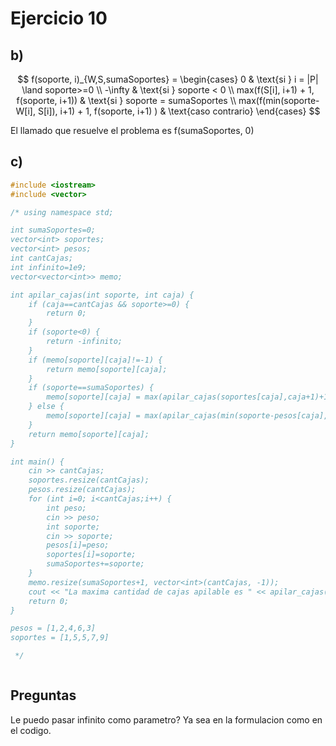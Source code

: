 # Ejercicio 10 
## b) 

$$
f(soporte, i)_{W,S,sumaSoportes} =
\begin{cases}
     0 & \text{si } i = |P| \land soporte>=0 \\
     -\infty & \text{si } soporte < 0 \\
     max(f(S[i], i+1) + 1, f(soporte, i+1)) & \text{si } soporte = sumaSoportes \\ 
     max(f(min(soporte-W[i], S[i]), i+1) + 1, f(soporte, i+1) ) & \text{caso contrario}
\end{cases}
$$

El llamado que resuelve el problema es f(sumaSoportes, 0) 


## c) 
```cpp
#include <iostream>
#include <vector>

/* using namespace std;

int sumaSoportes=0;
vector<int> soportes;
vector<int> pesos;
int cantCajas;
int infinito=1e9;
vector<vector<int>> memo;

int apilar_cajas(int soporte, int caja) {
    if (caja==cantCajas && soporte>=0) {
        return 0;
    }
    if (soporte<0) {
        return -infinito;
    }
    if (memo[soporte][caja]!=-1) {
        return memo[soporte][caja];
    }
    if (soporte==sumaSoportes) {
        memo[soporte][caja] = max(apilar_cajas(soportes[caja],caja+1)+1, apilar_cajas(sumaSoportes,caja+1));
    } else {
        memo[soporte][caja] = max(apilar_cajas(min(soporte-pesos[caja], soportes[caja]), caja+1)+1, apilar_cajas(soporte,caja+1));
    }
    return memo[soporte][caja];
}

int main() {
    cin >> cantCajas;
    soportes.resize(cantCajas);
    pesos.resize(cantCajas);
    for (int i=0; i<cantCajas;i++) {
        int peso;
        cin >> peso;
        int soporte;
        cin >> soporte;
        pesos[i]=peso;
        soportes[i]=soporte;
        sumaSoportes+=soporte;
    }
    memo.resize(sumaSoportes+1, vector<int>(cantCajas, -1));
    cout << "La maxima cantidad de cajas apilable es " << apilar_cajas(sumaSoportes, 0);
    return 0;
}

pesos = [1,2,4,6,3]
soportes = [1,5,5,7,9]

 */



```

## Preguntas
Le puedo pasar infinito como parametro? Ya sea en la formulacion como en el codigo. 
